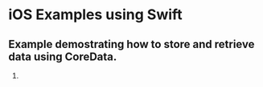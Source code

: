 # iOS Examples using Swift
## Example demostrating how to store and retrieve data using CoreData.
1. 

